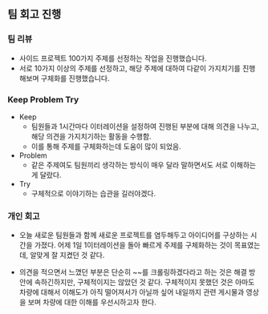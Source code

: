 ## 팀 회고 진행

### 팀 리뷰

- 사이드 프로젝트 100가지 주제를 선정하는 작업을 진행했습니다.
- 서로 10가지 이상의 주제를 선정하고, 해당 주제에 대하여 다같이 가지치기를 진행해보며 구체화를 진행했습니다.

### Keep Problem Try

- Keep
    - 팀원들과 1시간마다 이터레이션을 설정하여 진행된 부분에 대해 의견을 나누고, 해당 의견을 가지치기하는 활동을 수행함.
    - 이를 통해 주제를 구체화하는데 도움이 많이 되었음.
- Problem
    - 같은 주제여도 팀원끼리 생각하는 방식이 매우 달라 말하면서도 서로 이해하는게 달랐다.
- Try
    - 구체적으로 이야기하는 습관을 길러야겠다.


### 개인 회고

- 오늘 새로운 팀원들과 함께 새로운 프로젝트를 염두해두고 아이디어를 구상하는 시간을 가졌다. 어제 1일 1이터레이션을 돌아 빠르게 주제를 구체화하는 것이 목표였는데, 알맞게 잘 지켰던 것 같다.

- 의견을 적으면서 느꼈던 부분은 단순히 ~~를 크롤링하겠다라고 하는 것은 해결 방안에 속하긴하지만, 구체적이지는 않았던 것 같다. 구체적이지 못했던 것은 아마도 차량에 대해서 이해도가 아직 떨어져서가 아닐까 싶어 내일까지 관련 게시물과 영상을 보며 차량에 대한 이해를 우선시하고자 한다.
